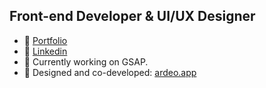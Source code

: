 Front-end Developer & UI/UX Designer
---

- 🔗 [Portfolio](https://barisgultekin.com)
- 🔗 [Linkedin](https:/linkedin.com/in/alibarisgultekin)
- 🔨 Currently working on GSAP.
- 🚀 Designed and co-developed: [ardeo.app](https://ardeo.app/)
